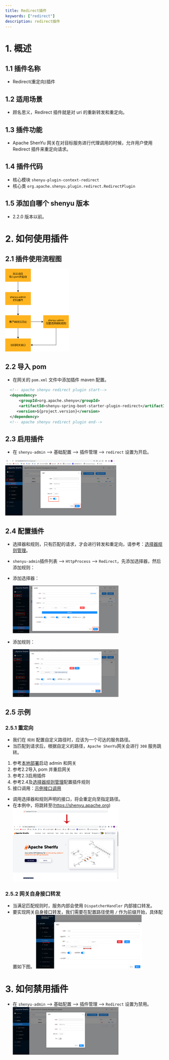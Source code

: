 ```yaml
---
title: Redirect插件
keywords: ["redirect"]
description: redirect插件
---
```


# 1. 概述

## 1.1 插件名称
- Redirect(重定向)插件
## 1.2 适用场景
- 顾名思义，Redirect 插件就是对 uri 的重新转发和重定向。
## 1.3 插件功能
- Apache ShenYu 网关在对目标服务进行代理调用的时候，允许用户使用 Redirect 插件来重定向请求。
## 1.4 插件代码
- 核心模块 ```shenyu-plugin-context-redirect```
- 核心类 ```org.apache.shenyu.plugin.redirect.RedirectPlugin```
## 1.5 添加自哪个 shenyu 版本
- 2.2.0 版本以前。

# 2. 如何使用插件

## 2.1 插件使用流程图
<img align=bottom src="../../../../../../static/img/shenyu/plugin/redirect/redirect-procedure-zh.png" width="40%" height="30%" />

## 2.2 导入 pom
- 在网关的 `pom.xml` 文件中添加插件 maven 配置。
```xml
  <!-- apache shenyu redirect plugin start-->
  <dependency>
      <groupId>org.apache.shenyu</groupId>
      <artifactId>shenyu-spring-boot-starter-plugin-redirect</artifactId>
     <version>${project.version}</version>
  </dependency>
  <!-- apache shenyu redirect plugin end-->
```
## 2.3 启用插件
- 在 `shenyu-admin` --> 基础配置 --> 插件管理 --> `redirect` 设置为开启。
<img align=bottom src="../../../../../../static/img/shenyu/plugin/redirect/redirect-plugin-enable-zh.png" width="70%" height="60%" />

## 2.4 配置插件
- 选择器和规则，只有匹配的请求，才会进行转发和重定向，请参考：[选择器规则管理](../../user-guide/admin-usage/selector-and-rule)。
- `shenyu-admin`插件列表 --> `HttpProcess` --> `Redirect`，先添加选择器，然后添加规则：
- 添加选择器：

  <img align=bottom src="../../../../../../static/img/shenyu/plugin/redirect/redirect-plugin-forward-rule-zh.png" width="70%" height="60%" />
- 添加规则：

  <img align=bottom src="../../../../../../static/img/shenyu/plugin/redirect/redirect-plugin-rule-zh.png" width="70%" height="60%" />

## 2.5 示例
### 2.5.1 重定向
- 我们在 `规则` 配置自定义路径时，应该为一个可达的服务路径。
- 当匹配到请求后，根据自定义的路径，`Apache ShenYu`网关会进行 `308` 服务跳转。
1. 参考[本地部署](https://shenyu.apache.org/zh/docs/deployment/deployment-local)启动 admin 和网关
2. 参考2.2导入 pom 并重启网关
3. 参考2.3启用插件
4. 参考2.4及[选择器规则管理](../../user-guide/admin-usage/selector-and-rule)配置插件规则
5. 接口调用：[示例接口调用](http://localhost:9195/http)
  - 调用选择器和规则声明的接口，将会重定向至指定路径。
  - 在本例中，将跳转至(https://shenyu.apache.org)
    <img align=bottom src="../../../../../../static/img/shenyu/plugin/redirect/redirect.png" width="70%" height="60%" />
### 2.5.2 网关自身接口转发
- 当满足匹配规则时，服务内部会使用 `DispatcherHandler` 内部接口转发。
- 要实现网关自身接口转发，我们需要在配置路径使用 `/` 作为前缀开始，具体配置如下图。
  <img align=bottom src="../../../../../../static/img/shenyu/plugin/redirect/demo2.png" width="70%" height="60%" />

# 3. 如何禁用插件
- 在 `shenyu-admin` --> 基础配置 --> 插件管理 --> `Redirect` 设置为禁用。
  <img align=bottom src="../../../../../../static/img/shenyu/plugin/redirect/disable-redirect-plugin-zh.png" width="70%" height="60%" />
